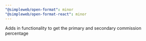 ```yaml
---
"@simpleweb/open-format": minor
"@simpleweb/open-format-react": minor
---
```


Adds in functionality to get the primary and secondary commission percentage
